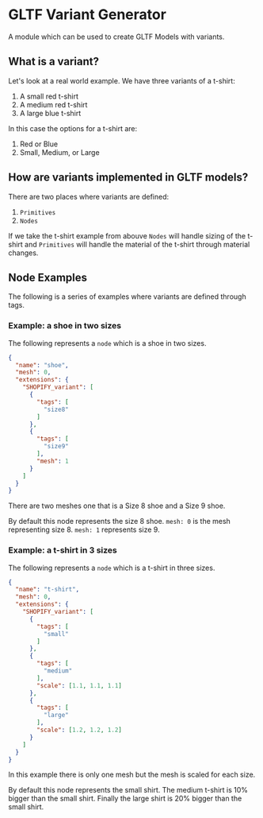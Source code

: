 # GLTF Variant Generator

A module which can be used to create GLTF Models with variants.

## What is a variant?

Let's look at a real world example. We have three variants of a t-shirt:

1. A small red t-shirt
2. A medium red t-shirt
3. A large blue t-shirt

In this case the options for a t-shirt are:

1. Red or Blue
2. Small, Medium, or Large

## How are variants implemented in GLTF models?

There are two places where variants are defined:

1. `Primitives`
2. `Nodes`

If we take the t-shirt example from abouve `Nodes` will handle sizing of the t-shirt and `Primitives` will handle the material of the t-shirt through material changes.

## Node Examples

The following is a series of examples where variants are defined through tags.

### Example: a shoe in two sizes

The following represents a `node` which is a shoe in two sizes.

```json
{
  "name": "shoe",
  "mesh": 0,
  "extensions": {
    "SHOPIFY_variant": [
      {
        "tags": [
          "size8"
        ]
      },
      {
        "tags": [
          "size9"
        ],
        "mesh": 1
      }
    ]
  }
}
```

There are two meshes one that is a Size 8 shoe and a Size 9 shoe.

By default this node represents the size 8 shoe. `mesh: 0` is the mesh representing size 8. `mesh: 1` represents size 9.

### Example: a t-shirt in 3 sizes

The following represents a `node` which is a t-shirt in three sizes.

```json
{
  "name": "t-shirt",
  "mesh": 0,
  "extensions": {
    "SHOPIFY_variant": [
      {
        "tags": [
          "small"
        ]
      },
      {
        "tags": [
          "medium"
        ],
        "scale": [1.1, 1.1, 1.1]
      },
      {
        "tags": [
          "large"
        ],
        "scale": [1.2, 1.2, 1.2]
      }
    ]
  }
}
```

In this example there is only one mesh but the mesh is scaled for each size.

By default this node represents the small shirt. The medium t-shirt is 10% bigger than the small shirt. Finally the large shirt is 20% bigger than the small shirt.

